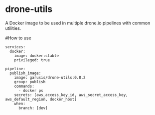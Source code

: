 # drone-utils
A Docker image to be used in multiple drone.io pipelines with common utilities.

#How to use

```
services:
  docker:
    image: docker:stable
    privileged: true

pipeline:
  publish_image:
    image: garusis/drone-utils:0.8.2
    group: publish
    commands:
      - docker ps
    secrets: [aws_access_key_id, aws_secret_access_key, aws_default_region, docker_host]
    when:
      branch: [dev]
```
